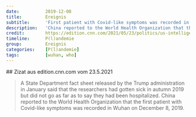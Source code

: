 ```yaml
---
date:          2019-12-08
title:         Ereignis
subtitle:      'First patient with Covid-like symptoms was recorded in Wuhan'
description:   'China reported to the World Health Organization that the first patient with Covid-like symptoms was recorded in Wuhan.'
credit:        https://edition.cnn.com/2021/05/23/politics/us-intelligence-report-wuhan-lab-researchers-coronavirus-origin/index.html      
timeline:      P(l)andemie
group:         Ereignis
categories:    [P(l)andemie]
tags:          [wuhan, who]
---
```


## Zizat aus edition.cnn.com vom 23.5.2021

> A State Department fact sheet released by the Trump administration in January said that the researchers had gotten sick in autumn 2019 but did not go as far as to say they had been hospitalized. China reported to the World Health Organization that the first patient with Covid-like symptoms was recorded in Wuhan on December 8, 2019.
